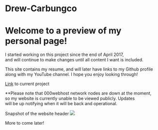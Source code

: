 # Drew-Carbungco
<h1>Welcome to a preview of my personal page!</h1>

<p>I started working on this project since the end of April 2017,<br >
and will continue to make changes until all content I want is included.</p>

<p>This site contains my resume, and will later have links to my Github profile<br >
along with my YouTube channel.  I hope you enjoy looking through!</p>


<p><a href="drewcarbungco.000webhostapp.com" target="_blank">Link</a> to current project</p>

**Please note that 000webhost network nodes are down at the moment,<br >
so my website is currently unable to be viewed publicly.  Updates<br >
will be up notifying when it will be back and operational.

Snapshot of the website header
<img src="https://lh3.googleusercontent.com/eFpH58JaCsuD2cehLRwYhWZolrSW9fsk-xfoaYnFlTDkncpK2IIAl2eqVk8567b8QUOugJOVVbzKyJV55OxLVMq3RqxqZAuVkCktTbt3oJkeiWMOL0BN97u6asvZGzEccwiJqqTNcttZu8ytn0cQQWklA7PutrFMvpj4hvSNm05ZtJA_ILHPlzDaQIrutq63Cd-Bd2fmOcPasNGWOvty2ANmPaOXjwA3a6rM10485eBY3SfEzjcBLMkSEcdcmpnxmK2nEe0yZ8X_Jd6PgXQjvaId6ndZYs95ynJr38i2AVgWjDkrpntXbY2kj_c4qHAkm2q4qvozselrVaTs3d3JfcBafpI7hdwimAcghSvNlDFEEfjNhT1C5pSvvw1FufRMi0FKqrH1UKnfORYG6cqcFF0et-5tpWyraomloChpBZ4fD_SPUbqVpfX_3uMSL6Ltt80jVcRpePltGaLb2FDuTqy_ZH27B9NCdOgBxiQ1Ok5hudQL_KYhBbqmvnPIi_NtmMy28Zw-QMD96LmffjdJxACa-6eyCnvLIonUNv5TaHKMk6pS5zrtNoWcCBDC7PQ1gUyDrKSE-qYIICuX4m8BXddA9VOWhUxvsoquz12UWBUL0HYRJD0f=w669-h320-no">

More to come later!
